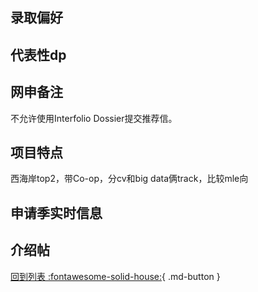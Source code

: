 ## 录取偏好

## 代表性dp

## 网申备注
不允许使用Interfolio Dossier提交推荐信。

## 项目特点
西海岸top2，带Co-op，分cv和big data俩track，比较mle向
## 申请季实时信息

## 介绍帖

[回到列表 :fontawesome-solid-house:](选校梯度.md){ .md-button }
